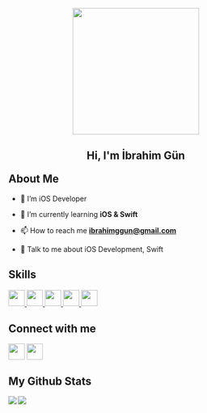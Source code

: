 <br>
<div align="center"><img width="250px"src="https://i.hizliresim.com/qdhztr5.png"></div>
<h2><p align="center">Hi, I'm İbrahim Gün</p>
About Me
</h2>


- 🔭 I’m iOS Developer

- 🌱 I’m currently learning **iOS & Swift**

- 📫 How to reach me **ibrahimggun@gmail.com**

- 💬  Talk to me about iOS Development, Swift 

<h2> Skills </h2>
<a href= https://github.com/ibrahimgun?tab=repositories&q=&type=&language=swift&sort= > <img width ='32px' src ='https://raw.githubusercontent.com/rahulbanerjee26/githubAboutMeGenerator/main/icons/swift.svg'> </a>
<a href= https://github.com/ibrahimgun?tab=repositories&q=&type=&language=javascript&sort= > <img width ='32px' src ='https://raw.githubusercontent.com/rahulbanerjee26/githubAboutMeGenerator/main/icons/javascript.svg'> </a>
<a href= https://github.com/ibrahimgun?tab=repositories&q=&type=&language=vuejs&sort= > <img width ='32px' src ='https://raw.githubusercontent.com/rahulbanerjee26/githubAboutMeGenerator/main/icons/vuejs.svg'> </a>
<a href= https://developer.apple.com/xcode/ > <img width ='32px' src ='https://upload.wikimedia.org/wikipedia/it/7/7b/Icona_Xcode.png'> </a>
<a href= https://www.apple.com/tr/ios/ios-15/ > <img width ='32px' src ='https://play-lh.googleusercontent.com/AfLuBnIuEwez08qrJ_AIZbWD9HIKd9dRgu9r0dNyZ6uqOETfAwsylebzqxol2LxDom2K'> </a>



<h2> Connect with me  </h2>

<a href = 'https://www.twitter.com/ibogun7'> <img width = '32px' align= 'center' src="https://raw.githubusercontent.com/rahulbanerjee26/githubAboutMeGenerator/main/icons/twitter.svg"/></a> 
<a href = 'https://www.linkedin.com/in/ibrahimgun'> <img width = '32px' align= 'center' src="https://raw.githubusercontent.com/rahulbanerjee26/githubAboutMeGenerator/main/icons/linked-in-alt.svg"/></a> 



<h2> My Github Stats  </h2>

<a href="https://github.com/anuraghazra/github-readme-stats">
<img align="left" src="https://github-readme-stats.vercel.app/api?username=ibrahimgun&count_private=true&show_icons=true&theme=default" />
</a>
<a href="https://github.com/anuraghazra/convoychat">
<img align="center" src="https://github-readme-stats.vercel.app/api/top-langs/?username=ibrahimgun&theme=default" />
</a>




